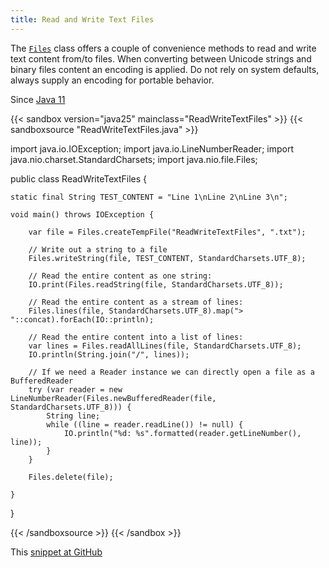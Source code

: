 ```yaml
---
title: Read and Write Text Files
---
```


The [`Files`](https://docs.oracle.com/en/java/javase/25/docs/api/java.base/java/nio/file/Files.html) class offers a couple of convenience methods
to read and write text content from/to files. When converting between Unicode
strings and binary files content an encoding is applied. Do not rely on
system defaults, always supply an encoding for portable behavior.

Since [Java 11](/jdk/11/)

{{< sandbox version="java25" mainclass="ReadWriteTextFiles" >}}
{{< sandboxsource "ReadWriteTextFiles.java" >}}

import java.io.IOException;
import java.io.LineNumberReader;
import java.nio.charset.StandardCharsets;
import java.nio.file.Files;

public class ReadWriteTextFiles {

	static final String TEST_CONTENT = "Line 1\nLine 2\nLine 3\n";

	void main() throws IOException {

		var file = Files.createTempFile("ReadWriteTextFiles", ".txt");

		// Write out a string to a file
		Files.writeString(file, TEST_CONTENT, StandardCharsets.UTF_8);

		// Read the entire content as one string:
		IO.print(Files.readString(file, StandardCharsets.UTF_8));

		// Read the entire content as a stream of lines:
		Files.lines(file, StandardCharsets.UTF_8).map("> "::concat).forEach(IO::println);

		// Read the entire content into a list of lines:
		var lines = Files.readAllLines(file, StandardCharsets.UTF_8);
		IO.println(String.join("/", lines));

		// If we need a Reader instance we can directly open a file as a BufferedReader
		try (var reader = new LineNumberReader(Files.newBufferedReader(file, StandardCharsets.UTF_8))) {
			String line;
			while ((line = reader.readLine()) != null) {
				IO.println("%d: %s".formatted(reader.getLineNumber(), line));
			}
		}

		Files.delete(file);

	}

}

{{< /sandboxsource >}}
{{< /sandbox >}}

This [snippet at GitHub](https://github.com/marchof/io.javaalmanac.snippets/tree/master/src/main/java/io/javaalmanac/snippets/io/ReadWriteTextFiles.java)
